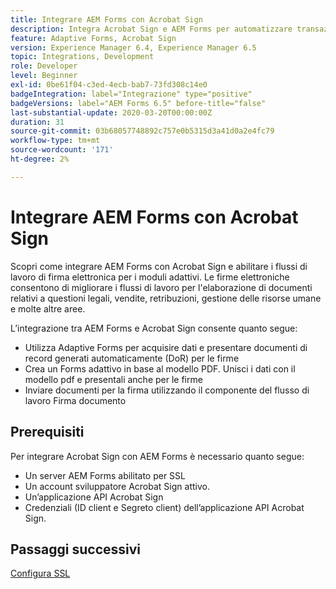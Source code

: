 ```yaml
---
title: Integrare AEM Forms con Acrobat Sign
description: Integra Acrobat Sign e AEM Forms per automatizzare transazioni complesse e includere firme elettroniche legali come parte di un’esperienza digitale fluida.
feature: Adaptive Forms, Acrobat Sign
version: Experience Manager 6.4, Experience Manager 6.5
topic: Integrations, Development
role: Developer
level: Beginner
exl-id: 0be61f04-c3ed-4ecb-bab7-73fd308c14e0
badgeIntegration: label="Integrazione" type="positive"
badgeVersions: label="AEM Forms 6.5" before-title="false"
last-substantial-update: 2020-03-20T00:00:00Z
duration: 31
source-git-commit: 03b68057748892c757e0b5315d3a41d0a2e4fc79
workflow-type: tm+mt
source-wordcount: '171'
ht-degree: 2%

---
```


# Integrare AEM Forms con Acrobat Sign

Scopri come integrare AEM Forms con Acrobat Sign e abilitare i flussi di lavoro di firma elettronica per i moduli adattivi. Le firme elettroniche consentono di migliorare i flussi di lavoro per l&#39;elaborazione di documenti relativi a questioni legali, vendite, retribuzioni, gestione delle risorse umane e molte altre aree.

L’integrazione tra AEM Forms e Acrobat Sign consente quanto segue:

* Utilizza Adaptive Forms per acquisire dati e presentare documenti di record generati automaticamente (DoR) per le firme
* Crea un Forms adattivo in base al modello PDF. Unisci i dati con il modello pdf e presentali anche per le firme
* Inviare documenti per la firma utilizzando il componente del flusso di lavoro Firma documento

## Prerequisiti

Per integrare Acrobat Sign con AEM Forms è necessario quanto segue:

* Un server AEM Forms abilitato per SSL
* Un account sviluppatore Acrobat Sign attivo.
* Un’applicazione API Acrobat Sign
* Credenziali (ID client e Segreto client) dell’applicazione API Acrobat Sign.

## Passaggi successivi

[Configura SSL](./set-up-ssl.md)
